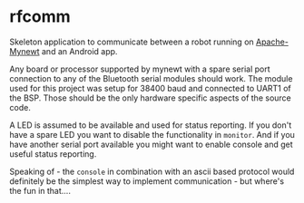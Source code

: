 # rfcomm

Skeleton application to communicate between a robot running on
[Apache-Mynewt](https://mynewt.apache.org/) and an Android app.

Any board or processor supported by mynewt with a spare serial port connection
to any of the Bluetooth serial modules should work. The module used for this
project was setup for 38400 baud and connected to UART1 of the BSP. Those should
be the only hardware specific aspects of the source code.

A LED is assumed to be available and used for status reporting. If you don't
have a spare LED you want to disable the functionality in `monitor`. And if
you have another serial port available you might want to enable console and
get useful status reporting.

Speaking of - the `console` in combination with an ascii based protocol would
definitely be the simplest way to implement communication - but where's the fun in that....
